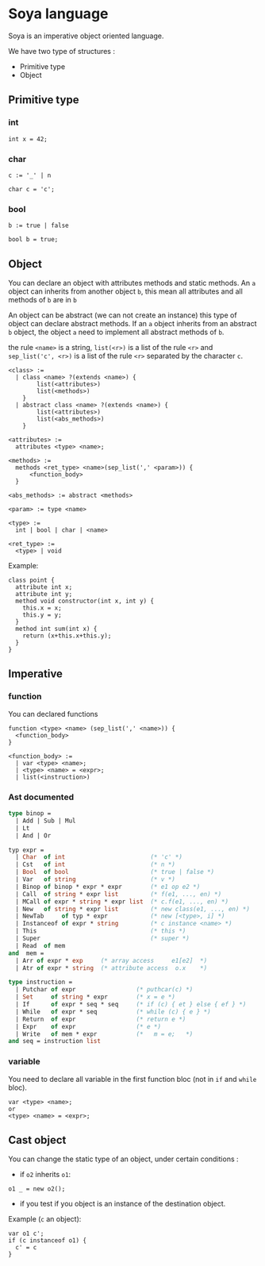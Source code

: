 # Soya language

Soya is an imperative object oriented language.

We have two type of structures :
- Primitive type
- Object

## Primitive type

### int

```
int x = 42;
```

### char

```
c := '_' | n
```

```
char c = 'c';
```

### bool

```
b := true | false
```

```
bool b = true;
```

## Object

You can declare an object with attributes methods and static methods.
An `a` object can inherits from another object `b`, this mean all attributes and
all methods of `b` are in `b`

An object can be abstract (we can not create an instance) this type of object
can declare abstract methods. If an `a` object inherits from an abstract `b`
object, the object `a` need to implement all abstract methods of `b`.

the rule `<name>` is a string, `list(<r>)` is a list of the rule `<r>`
and `sep_list('c', <r>)` is a list of the rule `<r>` separated by the character
`c`.

```
<class> :=
  | class <name> ?(extends <name>) {
        list(<attributes>)
        list(<methods>)
    }
  | abstract class <name> ?(extends <name>) {
        list(<attributes>)
        list(<abs_methods>)
    }

<attributes> :=
  attributes <type> <name>;

<methods> :=
  methods <ret_type> <name>(sep_list(',' <param>)) {
      <function_body>
  }

<abs_methods> := abstract <methods>

<param> := type <name>

<type> :=
  int | bool | char | <name>

<ret_type> :=
  <type> | void

```

Example:

```
class point {
  attribute int x;
  attribute int y;
  method void constructor(int x, int y) {
    this.x = x;
    this.y = y;
  }
  method int sum(int x) {
    return (x+this.x+this.y);
  }
}
```

## Imperative

### function

You can declared functions

```
function <type> <name> (sep_list(',' <name>)) {
  <function_body> 
}

<function_body> :=
  | var <type> <name>;
  | <type> <name> = <expr>;
  | list(<instruction>)
```

### Ast documented

```ocaml
type binop =
  | Add | Sub | Mul
  | Lt
  | And | Or

typ expr =
  | Char  of int                        (* 'c' *)
  | Cst   of int                        (* n *)
  | Bool  of bool                       (* true | false *)
  | Var   of string                     (* v *)
  | Binop of binop * expr * expr        (* e1 op e2 *)
  | Call  of string * expr list         (* f(e1, ..., en) *)
  | MCall of expr * string * expr list  (* c.f(e1, ..., en) *)
  | New   of string * expr list         (* new class(e1, ..., en) *)
  | NewTab     of typ * expr            (* new [<type>, i] *)
  | Instanceof of expr * string         (* c instance <name> *)
  | This                                (* this *)
  | Super                               (* super *)
  | Read  of mem
and  mem =
  | Arr of expr * exp     (* array access     e1[e2]  *)
  | Atr of expr * string  (* attribute access  o.x    *)

type instruction =
  | Putchar of expr                 (* puthcar(c) *)
  | Set     of string * expr        (* x = e *)
  | If      of expr * seq * seq     (* if (c) { et } else { ef } *)
  | While   of expr * seq           (* while (c) { e } *)
  | Return  of expr                 (* return e *)
  | Expr    of expr                 (* e *)
  | Write   of mem * expr           (*   m = e;   *)
and seq = instruction list
```

### variable

You need to declare all variable in the first function bloc (not in `if` and
`while` bloc).

```
var <type> <name>;
or
<type> <name> = <expr>;
```

## Cast object

You can change the static type of an object, under certain conditions :

- if `o2` inherits `o1`:

```
o1 _ = new o2();
```

- if you test if you object is an instance of the destination object.

Example (`c` an object):

```
var o1 c';
if (c instanceof o1) {
  c' = c
}
```
